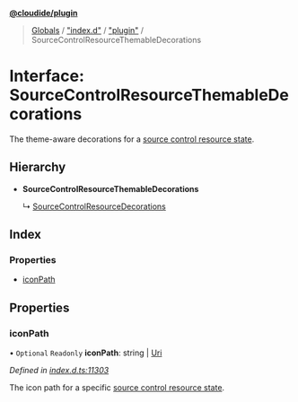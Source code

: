 **[@cloudide/plugin](../README.md)**

> [Globals](../README.md) / ["index.d"](../modules/_index_d_.md) / ["plugin"](../modules/_index_d_._plugin_.md) / SourceControlResourceThemableDecorations

# Interface: SourceControlResourceThemableDecorations

The theme-aware decorations for a
[source control resource state](#SourceControlResourceState).

## Hierarchy

* **SourceControlResourceThemableDecorations**

  ↳ [SourceControlResourceDecorations](_index_d_._plugin_.sourcecontrolresourcedecorations.md)

## Index

### Properties

* [iconPath](_index_d_._plugin_.sourcecontrolresourcethemabledecorations.md#iconpath)

## Properties

### iconPath

• `Optional` `Readonly` **iconPath**: string \| [Uri](../classes/_index_d_._plugin_.uri.md)

*Defined in [index.d.ts:11303](https://github.com/shuyaqian/cloudide-plugin-api/blob/6d83fa1/index.d.ts#L11303)*

The icon path for a specific
[source control resource state](#SourceControlResourceState).
